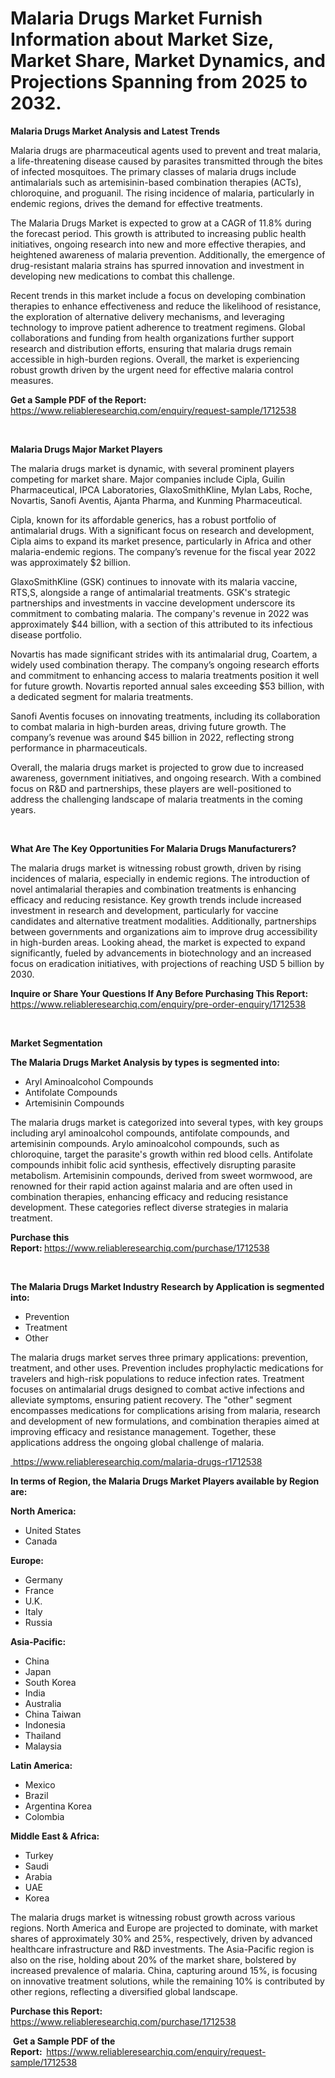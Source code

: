 <p><h1>Malaria Drugs Market Furnish Information about Market Size, Market Share, Market Dynamics, and Projections Spanning from 2025 to 2032.</h1></p><p><strong>Malaria Drugs Market Analysis and Latest Trends</strong></p>
<p><p>Malaria drugs are pharmaceutical agents used to prevent and treat malaria, a life-threatening disease caused by parasites transmitted through the bites of infected mosquitoes. The primary classes of malaria drugs include antimalarials such as artemisinin-based combination therapies (ACTs), chloroquine, and proguanil. The rising incidence of malaria, particularly in endemic regions, drives the demand for effective treatments.</p><p>The Malaria Drugs Market is expected to grow at a CAGR of 11.8% during the forecast period. This growth is attributed to increasing public health initiatives, ongoing research into new and more effective therapies, and heightened awareness of malaria prevention. Additionally, the emergence of drug-resistant malaria strains has spurred innovation and investment in developing new medications to combat this challenge.</p><p>Recent trends in this market include a focus on developing combination therapies to enhance effectiveness and reduce the likelihood of resistance, the exploration of alternative delivery mechanisms, and leveraging technology to improve patient adherence to treatment regimens. Global collaborations and funding from health organizations further support research and distribution efforts, ensuring that malaria drugs remain accessible in high-burden regions. Overall, the market is experiencing robust growth driven by the urgent need for effective malaria control measures.</p></p>
<p><strong>Get a Sample PDF of the Report:&nbsp;</strong> <a href="https://www.reliableresearchiq.com/enquiry/request-sample/1712538?utm_campaign=2769&utm_medium=2&utm_source=Github&utm_content=ia&utm_term=19042025&utm_id=malaria-drugs">https://www.reliableresearchiq.com/enquiry/request-sample/1712538</a></p>
<p>&nbsp;</p>
<p><strong>Malaria Drugs Major Market Players</strong></p>
<p><p>The malaria drugs market is dynamic, with several prominent players competing for market share. Major companies include Cipla, Guilin Pharmaceutical, IPCA Laboratories, GlaxoSmithKline, Mylan Labs, Roche, Novartis, Sanofi Aventis, Ajanta Pharma, and Kunming Pharmaceutical.</p><p>Cipla, known for its affordable generics, has a robust portfolio of antimalarial drugs. With a significant focus on research and development, Cipla aims to expand its market presence, particularly in Africa and other malaria-endemic regions. The company’s revenue for the fiscal year 2022 was approximately $2 billion.</p><p>GlaxoSmithKline (GSK) continues to innovate with its malaria vaccine, RTS,S, alongside a range of antimalarial treatments. GSK's strategic partnerships and investments in vaccine development underscore its commitment to combating malaria. The company's revenue in 2022 was approximately $44 billion, with a section of this attributed to its infectious disease portfolio.</p><p>Novartis has made significant strides with its antimalarial drug, Coartem, a widely used combination therapy. The company’s ongoing research efforts and commitment to enhancing access to malaria treatments position it well for future growth. Novartis reported annual sales exceeding $53 billion, with a dedicated segment for malaria treatments.</p><p>Sanofi Aventis focuses on innovating treatments, including its collaboration to combat malaria in high-burden areas, driving future growth. The company’s revenue was around $45 billion in 2022, reflecting strong performance in pharmaceuticals.</p><p>Overall, the malaria drugs market is projected to grow due to increased awareness, government initiatives, and ongoing research. With a combined focus on R&D and partnerships, these players are well-positioned to address the challenging landscape of malaria treatments in the coming years.</p></p>
<p>&nbsp;</p>
<p><strong>What Are The Key Opportunities For Malaria Drugs Manufacturers?</strong></p>
<p><p>The malaria drugs market is witnessing robust growth, driven by rising incidences of malaria, especially in endemic regions. The introduction of novel antimalarial therapies and combination treatments is enhancing efficacy and reducing resistance. Key growth trends include increased investment in research and development, particularly for vaccine candidates and alternative treatment modalities. Additionally, partnerships between governments and organizations aim to improve drug accessibility in high-burden areas. Looking ahead, the market is expected to expand significantly, fueled by advancements in biotechnology and an increased focus on eradication initiatives, with projections of reaching USD 5 billion by 2030.</p></p>
<p><strong>Inquire or Share Your Questions If Any Before Purchasing This Report:</strong> <a href="https://www.reliableresearchiq.com/enquiry/pre-order-enquiry/1712538?utm_campaign=2769&utm_medium=2&utm_source=Github&utm_content=ia&utm_term=19042025&utm_id=malaria-drugs">https://www.reliableresearchiq.com/enquiry/pre-order-enquiry/1712538</a></p>
<p>&nbsp;</p>
<p><strong>Market Segmentation</strong></p>
<p><strong>The Malaria Drugs Market Analysis by types is segmented into:</strong></p>
<p><ul><li>Aryl Aminoalcohol Compounds</li><li>Antifolate Compounds</li><li>Artemisinin Compounds</li></ul></p>
<p><p>The malaria drugs market is categorized into several types, with key groups including aryl aminoalcohol compounds, antifolate compounds, and artemisinin compounds. Arylo aminoalcohol compounds, such as chloroquine, target the parasite's growth within red blood cells. Antifolate compounds inhibit folic acid synthesis, effectively disrupting parasite metabolism. Artemisinin compounds, derived from sweet wormwood, are renowned for their rapid action against malaria and are often used in combination therapies, enhancing efficacy and reducing resistance development. These categories reflect diverse strategies in malaria treatment.</p></p>
<p><strong>Purchase this Report:&nbsp;</strong><a href="https://www.reliableresearchiq.com/purchase/1712538?utm_campaign=2769&utm_medium=2&utm_source=Github&utm_content=ia&utm_term=19042025&utm_id=malaria-drugs">https://www.reliableresearchiq.com/purchase/1712538</a></p>
<p>&nbsp;</p>
<p><strong>The Malaria Drugs Market Industry Research by Application is segmented into:</strong></p>
<p><ul><li>Prevention</li><li>Treatment</li><li>Other</li></ul></p>
<p><p>The malaria drugs market serves three primary applications: prevention, treatment, and other uses. Prevention includes prophylactic medications for travelers and high-risk populations to reduce infection rates. Treatment focuses on antimalarial drugs designed to combat active infections and alleviate symptoms, ensuring patient recovery. The "other" segment encompasses medications for complications arising from malaria, research and development of new formulations, and combination therapies aimed at improving efficacy and resistance management. Together, these applications address the ongoing global challenge of malaria.</p></p>
<p><a href="https://www.reliableresearchiq.com/malaria-drugs-r1712538?utm_campaign=2769&utm_medium=2&utm_source=Github&utm_content=ia&utm_term=19042025&utm_id=malaria-drugs">&nbsp;https://www.reliableresearchiq.com/malaria-drugs-r1712538</a></p>
<p><strong>In terms of Region, the Malaria Drugs Market Players available by Region are:</strong></p>
<p>
    <p> <strong> North America: </strong>
        <ul>
            <li>United States</li>
            <li>Canada</li>
        </ul>
        </p> 
    <p> <strong> Europe: </strong>
        <ul>
            <li>Germany</li>
            <li>France</li>
            <li>U.K.</li>
            <li>Italy</li>
            <li>Russia</li>
        </ul>
        </p> 
    <p> <strong> Asia-Pacific: </strong>
        <ul>
            <li>China</li>
            <li>Japan</li>
            <li>South Korea</li>
            <li>India</li>
            <li>Australia</li>
            <li>China Taiwan</li>
            <li>Indonesia</li>
            <li>Thailand</li>
            <li>Malaysia</li>
        </ul>
        </p> 
    <p> <strong> Latin America: </strong>
        <ul>
            <li>Mexico</li>
            <li>Brazil</li>
            <li>Argentina Korea</li>
            <li>Colombia</li>
        </ul>
        </p> 
    <p> <strong> Middle East & Africa: </strong>
        <ul>
            <li>Turkey</li>
            <li>Saudi</li>
            <li>Arabia</li>
            <li>UAE</li>
            <li>Korea</li>
        </ul>
    </p>
    </p>
<p><p>The malaria drugs market is witnessing robust growth across various regions. North America and Europe are projected to dominate, with market shares of approximately 30% and 25%, respectively, driven by advanced healthcare infrastructure and R&D investments. The Asia-Pacific region is also on the rise, holding about 20% of the market share, bolstered by increased prevalence of malaria. China, capturing around 15%, is focusing on innovative treatment solutions, while the remaining 10% is contributed by other regions, reflecting a diversified global landscape.</p></p>
<p><strong>Purchase this Report: </strong><a href="https://www.reliableresearchiq.com/purchase/1712538?utm_campaign=2769&utm_medium=2&utm_source=Github&utm_content=ia&utm_term=19042025&utm_id=malaria-drugs">https://www.reliableresearchiq.com/purchase/1712538</a></p>
<p>&nbsp;<strong>Get a Sample PDF of the Report:&nbsp;&nbsp;</strong><a href="https://www.reliableresearchiq.com/enquiry/request-sample/1712538?utm_campaign=2769&utm_medium=2&utm_source=Github&utm_content=ia&utm_term=19042025&utm_id=malaria-drugs">https://www.reliableresearchiq.com/enquiry/request-sample/1712538</a></p>
<p><strong></strong></p>
<p><p></p><p></p><p></p></p>